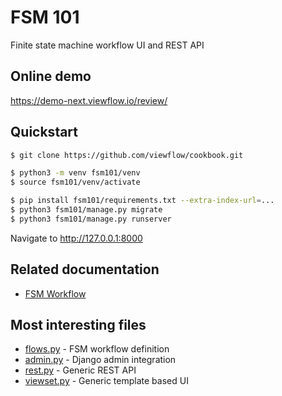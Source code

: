 # FSM 101

Finite state machine workflow UI and REST API

## Online demo

https://demo-next.viewflow.io/review/

## Quickstart

```bash
$ git clone https://github.com/viewflow/cookbook.git

$ python3 -m venv fsm101/venv
$ source fsm101/venv/activate

$ pip install fsm101/requirements.txt --extra-index-url=...
$ python3 fsm101/manage.py migrate
$ python3 fsm101/manage.py runserver
```

Navigate to http://127.0.0.1:8000

## Related documentation
- [FSM Workflow](https://docs-next.viewflow.io/fsm/index.html)

## Most interesting files
- [flows.py](./review/flows.py) - FSM workflow definition
- [admin.py](./review/admin.py) - Django admin integration
- [rest.py](./review/rest.py) - Generic REST API
- [viewset.py](./review/viewset.py) - Generic template based UI
